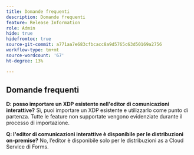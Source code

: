 ```yaml
---
title: Domande frequenti
description: Domande frequenti
feature: Release Information
role: Admin
hide: true
hidefromtoc: true
source-git-commit: a771aa7e683cfbcacc8a9d5765c63d50169a2756
workflow-type: tm+mt
source-wordcount: '67'
ht-degree: 13%

---
```



## Domande frequenti

**D: posso importare un XDP esistente nell&#39;editor di comunicazioni interattive?**
Sì, puoi importare un XDP esistente e utilizzarlo come punto di partenza. Tutte le feature non supportate vengono evidenziate durante il processo di importazione.

**Q: l&#39;editor di comunicazioni interattive è disponibile per le distribuzioni on-premise?**
No, l’editor è disponibile solo per le distribuzioni as a Cloud Service di Forms.

